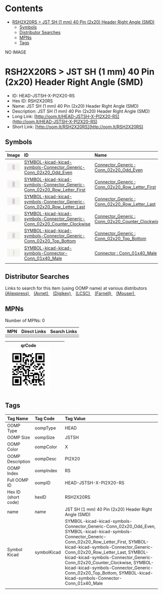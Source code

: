 



Contents
========

* [RSH2X20RS > JST SH (1 mm) 40 Pin (2x20) Header Right Angle (SMD)](#rsh2x20rs--jst-sh-1-mm-40-pin-2x20-header-right-angle-smd)
	* [Symbols](#symbols)
	* [Distributor Searches](#distributor-searches)
	* [MPNs](#mpns)
	* [Tags](#tags)
  
NO IMAGE  
# RSH2X20RS > JST SH (1 mm) 40 Pin (2x20) Header Right Angle (SMD)

- ID: HEAD-JSTSH-X-PI2X20-RS
- Hex ID: RSH2X20RS
- Name: JST SH (1 mm) 40 Pin (2x20) Header Right Angle (SMD)
- Description: JST SH (1 mm) 40 Pin (2x20) Header Right Angle (SMD)
- Long Link: [http://oom.lt/HEAD-JSTSH-X-PI2X20-RS](http://oom.lt/HEAD-JSTSH-X-PI2X20-RS)
- Short Link: [http://oom.lt/RSH2X20RS](http://oom.lt/RSH2X20RS)

## Symbols
  

|Image|ID|Name|
| :--- | :--- | :--- |
|[![](https://raw.githubusercontent.com/oomlout/oomlout_OOMP_eda_V2/main/SYMBOL/kicad/kicad-symbols/Connector_Generic/Conn_02x20_Odd_Even/image_140.png)](https://github.com/oomlout/oomlout_OOMP_eda_V2/tree/main/SYMBOL/kicad/kicad-symbols/Connector_Generic/Conn_02x20_Odd_Even/)|[SYMBOL-kicad-kicad-symbols-Connector_Generic-Conn_02x20_Odd_Even](https://github.com/oomlout/oomlout_OOMP_eda_V2/tree/main/SYMBOL/kicad/kicad-symbols/Connector_Generic/Conn_02x20_Odd_Even/)|[Connector_Generic : Conn_02x20_Odd_Even](https://github.com/oomlout/oomlout_OOMP_eda_V2/tree/main/SYMBOL/kicad/kicad-symbols/Connector_Generic/Conn_02x20_Odd_Even/)|
|[![](https://raw.githubusercontent.com/oomlout/oomlout_OOMP_eda_V2/main/SYMBOL/kicad/kicad-symbols/Connector_Generic/Conn_02x20_Row_Letter_First/image_140.png)](https://github.com/oomlout/oomlout_OOMP_eda_V2/tree/main/SYMBOL/kicad/kicad-symbols/Connector_Generic/Conn_02x20_Row_Letter_First/)|[SYMBOL-kicad-kicad-symbols-Connector_Generic-Conn_02x20_Row_Letter_First](https://github.com/oomlout/oomlout_OOMP_eda_V2/tree/main/SYMBOL/kicad/kicad-symbols/Connector_Generic/Conn_02x20_Row_Letter_First/)|[Connector_Generic : Conn_02x20_Row_Letter_First](https://github.com/oomlout/oomlout_OOMP_eda_V2/tree/main/SYMBOL/kicad/kicad-symbols/Connector_Generic/Conn_02x20_Row_Letter_First/)|
|[![](https://raw.githubusercontent.com/oomlout/oomlout_OOMP_eda_V2/main/SYMBOL/kicad/kicad-symbols/Connector_Generic/Conn_02x20_Row_Letter_Last/image_140.png)](https://github.com/oomlout/oomlout_OOMP_eda_V2/tree/main/SYMBOL/kicad/kicad-symbols/Connector_Generic/Conn_02x20_Row_Letter_Last/)|[SYMBOL-kicad-kicad-symbols-Connector_Generic-Conn_02x20_Row_Letter_Last](https://github.com/oomlout/oomlout_OOMP_eda_V2/tree/main/SYMBOL/kicad/kicad-symbols/Connector_Generic/Conn_02x20_Row_Letter_Last/)|[Connector_Generic : Conn_02x20_Row_Letter_Last](https://github.com/oomlout/oomlout_OOMP_eda_V2/tree/main/SYMBOL/kicad/kicad-symbols/Connector_Generic/Conn_02x20_Row_Letter_Last/)|
|[![](https://raw.githubusercontent.com/oomlout/oomlout_OOMP_eda_V2/main/SYMBOL/kicad/kicad-symbols/Connector_Generic/Conn_02x20_Counter_Clockwise/image_140.png)](https://github.com/oomlout/oomlout_OOMP_eda_V2/tree/main/SYMBOL/kicad/kicad-symbols/Connector_Generic/Conn_02x20_Counter_Clockwise/)|[SYMBOL-kicad-kicad-symbols-Connector_Generic-Conn_02x20_Counter_Clockwise](https://github.com/oomlout/oomlout_OOMP_eda_V2/tree/main/SYMBOL/kicad/kicad-symbols/Connector_Generic/Conn_02x20_Counter_Clockwise/)|[Connector_Generic : Conn_02x20_Counter_Clockwise](https://github.com/oomlout/oomlout_OOMP_eda_V2/tree/main/SYMBOL/kicad/kicad-symbols/Connector_Generic/Conn_02x20_Counter_Clockwise/)|
|[![](https://raw.githubusercontent.com/oomlout/oomlout_OOMP_eda_V2/main/SYMBOL/kicad/kicad-symbols/Connector_Generic/Conn_02x20_Top_Bottom/image_140.png)](https://github.com/oomlout/oomlout_OOMP_eda_V2/tree/main/SYMBOL/kicad/kicad-symbols/Connector_Generic/Conn_02x20_Top_Bottom/)|[SYMBOL-kicad-kicad-symbols-Connector_Generic-Conn_02x20_Top_Bottom](https://github.com/oomlout/oomlout_OOMP_eda_V2/tree/main/SYMBOL/kicad/kicad-symbols/Connector_Generic/Conn_02x20_Top_Bottom/)|[Connector_Generic : Conn_02x20_Top_Bottom](https://github.com/oomlout/oomlout_OOMP_eda_V2/tree/main/SYMBOL/kicad/kicad-symbols/Connector_Generic/Conn_02x20_Top_Bottom/)|
|[![](https://raw.githubusercontent.com/oomlout/oomlout_OOMP_eda_V2/main/SYMBOL/kicad/kicad-symbols/Connector/Conn_01x40_Male/image_140.png)](https://github.com/oomlout/oomlout_OOMP_eda_V2/tree/main/SYMBOL/kicad/kicad-symbols/Connector/Conn_01x40_Male/)|[SYMBOL-kicad-kicad-symbols-Connector-Conn_01x40_Male](https://github.com/oomlout/oomlout_OOMP_eda_V2/tree/main/SYMBOL/kicad/kicad-symbols/Connector/Conn_01x40_Male/)|[Connector : Conn_01x40_Male](https://github.com/oomlout/oomlout_OOMP_eda_V2/tree/main/SYMBOL/kicad/kicad-symbols/Connector/Conn_01x40_Male/)|
||||

## Distributor Searches
  
Links to search for this item (using OOMP name) at various distributors  
[(Aliexpress) ](https://www.aliexpress.com/wholesale?SearchText=1117JST+SH+1+mm+40+Pin+2x20+Header+Right+Angle+SMD)&nbsp;&nbsp;&nbsp;[(Avnet) ](https://www.avnet.com/shop/us/search/JST+SH+1+mm+40+Pin+2x20+Header+Right+Angle+SMD)&nbsp;&nbsp;&nbsp;[(Digikey) ](https://www.digikey.co.uk/en/products/result?s=JST+SH+1+mm+40+Pin+2x20+Header+Right+Angle+SMD)&nbsp;&nbsp;&nbsp;[(LCSC) ](https://www.lcsc.com/search?q=JST+SH+1+mm+40+Pin+2x20+Header+Right+Angle+SMD)&nbsp;&nbsp;&nbsp;[(Farnell) ](https://uk.farnell.com/search?st=JST+SH+1+mm+40+Pin+2x20+Header+Right+Angle+SMD)&nbsp;&nbsp;&nbsp;[(Mouser) ](https://www.mouser.com/c/?q=JST+SH+1+mm+40+Pin+2x20+Header+Right+Angle+SMD)&nbsp;&nbsp;&nbsp;
## MPNs
  
Number of MPNs: 0  

|MPN|Direct Links|Search Links|
| :--- | :--- | :--- |
||||
  

|qrCode<br>[![](https://raw.githubusercontent.com/oomlout/oomlout_OOMP_parts_V2/main/HEAD/JSTSH/X/PI2X20/RS/qrCode_140.png)](https://github.com/oomlout/oomlout_OOMP_parts_V2/tree/main/HEAD/JSTSH/X/PI2X20/RS/qrCode.png)||||
| :---: | :---: | :---: | :---: |

## Tags
  

|Tag Name|Tag Code|Tag Value|
| :--- | :--- | :--- |
|OOMP Type|oompType|HEAD|
|OOMP Size|oompSize|JSTSH|
|OOMP Color|oompColor|X|
|OOMP Description|oompDesc|PI2X20|
|OOMP Index|oompIndex|RS|
|Full OOMP ID|oompID|HEAD-JSTSH-X-PI2X20-RS|
|Hex ID (short code)|hexID|RSH2X20RS|
|name|name|JST SH (1 mm) 40 Pin (2x20) Header Right Angle (SMD)|
|Symbol Kicad|symbolKicad|SYMBOL-kicad-kicad-symbols-Connector_Generic-Conn_02x20_Odd_Even, SYMBOL-kicad-kicad-symbols-Connector_Generic-Conn_02x20_Row_Letter_First, SYMBOL-kicad-kicad-symbols-Connector_Generic-Conn_02x20_Row_Letter_Last, SYMBOL-kicad-kicad-symbols-Connector_Generic-Conn_02x20_Counter_Clockwise, SYMBOL-kicad-kicad-symbols-Connector_Generic-Conn_02x20_Top_Bottom, SYMBOL-kicad-kicad-symbols-Connector-Conn_01x40_Male|
||||
